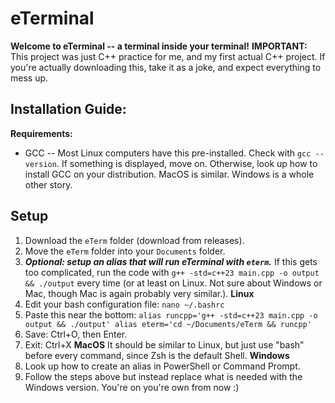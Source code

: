 # eTerminal
**Welcome to eTerminal -- a terminal inside your terminal!**
**IMPORTANT:** This project was just C++ practice for me, and my first actual C++ project. If you're actually downloading this, take it as a joke, and expect everything to mess up.
## Installation Guide:
**Requirements:**
- GCC -- Most Linux computers have this pre-installed. Check with `gcc --version`. If something is displayed, move on. Otherwise, look up how to install GCC on your distribution. MacOS is similar. Windows is a whole other story.
## Setup
1. Download the `eTerm` folder (download from releases).
2. Move the `eTerm` folder into your `Documents` folder.
3. ***Optional: setup an alias that will run eTerminal with `eterm`.*** If this gets too complicated, run the code with `g++ -std=c++23 main.cpp -o output && ./output` every time (or at least on Linux. Not sure about Windows or Mac, though Mac is again probably very similar.).
**Linux**
1. Edit your bash configuration file: `nano ~/.bashrc`
2. Paste this near the bottom:
`alias runcpp='g++ -std=c++23 main.cpp -o output && ./output'
alias eterm='cd ~/Documents/eTerm && runcpp'`
6. Save: Ctrl+O, then Enter.
7. Exit: Ctrl+X
**MacOS**
It should be similar to Linux, but just use "bash" before every command, since Zsh is the default Shell.
**Windows**
1. Look up how to create an alias in PowerShell or Command Prompt.
2. Follow the steps above but instead replace what is needed with the Windows version.
   You're on you're own from now :)
